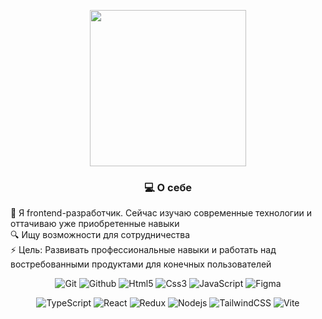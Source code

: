 <p align="center">
  <img src="https://media0.giphy.com/media/v1.Y2lkPTc5MGI3NjExemd4ZjA2cml2ajdoaHBpa3pmejU3dm1nbHdic2IwbmhtdTBmaW1ydyZlcD12MV9pbnRlcm5hbF9naWZfYnlfaWQmY3Q9Zw/4rZA5D22301iMgrUNd/giphy.gif" width="250"/>
</p>

<h3 align="center">💻 О себе</h3>
<div align="left">
  🚀 Я frontend-разработчик. Сейчас изучаю современные технологии и оттачиваю уже приобретенные навыки</br> 
  🔍 Ищу возможности для сотрудничества</br>
  ⚡ Цель: Развивать профессиональные навыки и работать над востребованными продуктами для конечных пользователей
</div>
  
<p align="center">    
  <img src="https://img.shields.io/badge/git-black.svg?style=for-the-badge&logo=git&logoColor=#F05032" alt="Git"/>
  <img src="https://img.shields.io/badge/github-black.svg?style=for-the-badge&logo=github&logoColor=white" alt="Github"/>
  <img src="https://img.shields.io/badge/html5-%23E34F26.svg?style=for-the-badge&logo=html5&logoColor=white" alt="Html5"/>
  <img src="https://img.shields.io/badge/css3-%231572B6.svg?style=for-the-badge&logo=css&logoColor=white" alt="Css3"/>
  <img src="https://img.shields.io/badge/javascript-%23323330.svg?style=for-the-badge&logo=javascript&logoColor=%white" alt="JavaScript"/>
  <img src="https://img.shields.io/badge/figma-violet.svg?style=for-the-badge&logo=figma&logoColor=%white" alt="Figma"/>
</p>

<p align="center">
  <img src="https://img.shields.io/badge/typescript-%23007ACC.svg?style=for-the-badge&logo=typescript&logoColor=white" alt="TypeScript"/>
  <img src="https://img.shields.io/badge/react-%2320232a.svg?style=for-the-badge&logo=react&logoColor=%2361DAFB" alt="React"/>
  <img src="https://img.shields.io/badge/redux-%23593d88.svg?style=for-the-badge&logo=redux&logoColor=white" alt="Redux" />
  <img src="https://img.shields.io/badge/nodejs-%FA04EFF.svg?style=for-the-badge&logo=node.js&logoColor=black" alt="Nodejs"/>
  <img src="https://img.shields.io/badge/tailwindcss-%2338B2AC.svg?style=for-the-badge&logo=tailwind-css&logoColor=white" alt="TailwindCSS"/>
  <img src="https://img.shields.io/badge/vite-%23646CFF.svg?style=for-the-badge&logo=vite&logoColor=white" alt="Vite"/>
</p>
